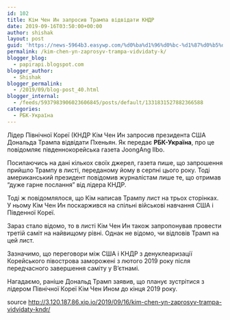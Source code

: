 ```yaml
---
id: 102
title: Кім Чен Ин запросив Трампа відвідати КНДР
date: 2019-09-16T03:50:00+00:00
author: shishak
layout: post
guid: 'https://news-5964b3.easywp.com/%d0%ba%d1%96%d0%bc-%d1%87%d0%b5%d0%bd-%d0%b8%d0%bd-%d0%b7%d0%b0%d0%bf%d1%80%d0%be%d1%81%d0%b8%d0%b2-%d1%82%d1%80%d0%b0%d0%bc%d0%bf%d0%b0-%d0%b2%d1%96%d0%b4%d0%b2%d1%96%d0%b4%d0%b0%d1%82%d0%b8-%d0%ba/'
permalink: /kim-chen-yn-zaprosyv-trampa-vidvidaty-k/
blogger_blog:
  - papirapi.blogspot.com
blogger_author:
  - Shishak
blogger_permalink:
  - /2019/09/blog-post_40.html
blogger_internal:
  - /feeds/5937983906023606845/posts/default/1331831527882366588
categories:
  - РБК-Україна
---
```

Лідер Північної Кореї (КНДР Кім Чен Ин запросив президента США Дональда Трампа відвідати Пхеньян. Як передає **РБК-Україна**, про це повідомляє південнокорейська газета JoongAng Ilbo.

Посилаючись на дані кількох своїх джерел, газета пише, що запрошення прийшло Трампу в листі, переданому йому в серпні цього року. Тоді американський президент повідомив журналістам лише те, що отримав “дуже гарне послання” від лідера КНДР.

Тоді ж повідомлялося, що Кім написав Трампу лист на трьох сторінках. У ньому Кім Чен Ин поскаржився на спільні військові навчання США і Південної Кореї.

Зараз стало відомо, то в листі Кім Чен Ин також запропонував провести третій саміт на найвищому рівні. Однак не відомо, чи відповів Трамп на цей лист.

Зазначимо, що переговори між США і КНДР з денуклеаризації Корейського півострова заморожені з лютого 2019 року після передчасного завершення саміту у В&#8217;єтнамі.

Нагадаємо, раніше Дональд Трамп заявив, що планує зустрітися з лідером Північної Кореї Кім Чен Ином до кінця 2019 року.

source <http://3.120.187.86.xip.io/2019/09/16/kim-chen-yn-zaprosyv-trampa-vidvidaty-kndr/>